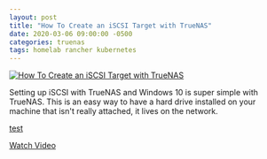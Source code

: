 ```yaml
---
layout: post
title: "How To Create an iSCSI Target with TrueNAS"
date: 2020-03-06 09:00:00 -0500
categories: truenas
tags: homelab rancher kubernetes
---
```


[![How To Create an iSCSI Target with TrueNAS](https://img.youtube.com/vi/JzX6c58ydY4/0.jpg)](https://www.youtube.com/watch?v=JzX6c58ydY4 "How To Create an iSCSI Target with TrueNAS")

Setting up iSCSI with TrueNAS and Windows 10 is super simple with TrueNAS.  This is an easy way to have a hard drive installed on your machine that isn't really attached, it lives on the network.

[test](#testing)

[Watch Video](https://www.youtube.com/watch?v=JzX6c58ydY4)
